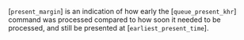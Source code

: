[`present_margin`] is an indication of how early the
[`queue_present_khr`] command was processed compared to how soon it
needed to be processed, and still be presented at
[`earliest_present_time`].